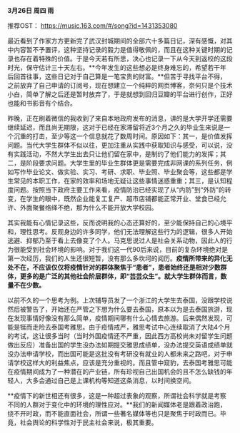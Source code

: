 **3月26日 周四 雨**



推荐OST： https://music.163.com/#/song?id=1431353080 

最近看到了作家方方更新完了武汉封城期间的全部六十多篇日记，深有感慨，对其中内容暂不予置评，这种坚持记录的毅力是值得敬佩的，而且在这种关键时期的记录也存在着特殊的价值。于是今天若有所思，决心也记录一下从今天到返校的这段时光，保守估计三十天左右。**今年发生的这些想必是终身难忘的，希望若干年后回首往事，这些日记对于自己算是一笔宝贵的财富。**但苦于寻找平台不得，之前放弃了自己申请的订阅号，现在想建立一个纯粹的网页博客，奈何只是个技术小白，简单了解之后还是暂时放弃了，于是就想到回归豆瓣的平台进行创作，正好也能和书影音有个结合。

昨晚，正在刷着微信的我收到了来自本地政府发布的消息，讲的是大学开学还需要继续延迟，而且尚无期限，这对于已经在家滞留将近3个月之久的毕业生来说是一个沉重的打击，至少等这一个信息就花了数周时间。原因如下：其一，是价值发挥问题。当代大学生群体不似以往，更加注重从实践中获取知识与感受，可以说，没有实践活动，不然大学生出去只让他们留在家中，是制约了他们能力的发挥；其二，是阶段要求问题。大学生里的毕业生群体更是需要完成非网课的系列任务，例如写作毕业论文、做实验、实习、考研、求职、毕业照、毕业聚会等，这些都是学生常见的本职工作，在家的效率和场地无疑让这些事情迷惑重重；其三，是认知程度问题。按照当下政府主要工作来看，疫情防治已经实现了从“内防”到“外防”的转变，在学生的眼中，既然企业能复工复产、超市店铺都能正常开业、堂食已经允许、外面聚餐络绎不绝，那为什么不能开放大学校园。

其实我能有心情记录这些，反而说明我的心态还算好的，至少能保持自己的心境平和，理性思考。反观身边的许多同学，他们无法理解这些行为的逻辑，很多人开始逃避、抑郁乃至于看上去像变了个人。马克思说过人是社会关系动物，因此人的行为很能受到社会环境的影响。对于我们这一代90后来说，目前的复杂环境绝对是第一次经历，我们的人生还很短暂，没有那么多坎坷的阅历。**疫情所带来的异化无处不在，不应该仅仅将疫情针对的群体聚焦于“患者”，患者始终还是相对少数群体，更多的是广泛的其他社会阶层群体，即“芸芸众生”。就大学生群体而言，数量不在少数。**

以前不久的一个思考为例。上次辅导员发了一个浙江的大学生去泰国，没跟学校说然后被警告了，开始还在严管之下想为什么要去泰国，原本以为是去泰国旅游，现在发现事情好像没有那么简单，疫情期间哪有什么心情去旅游。后来偶然发现，可能是铤而走险去泰国考雅思。由于疫情戒严，雅思考试中心连续取消了大陆4个月的考试，这让很多当时（当时外国疫情还不严重，因此西方高校尚未对留学生问题做出反应）准备出国的学生没办法如期提交雅思成绩单，没办法提交英语成绩单就没办法申请学校，而出国可能是这批没有考研没有就业的人都未来之路吧，对于申请学校这样大的利益焦点，应该是充分重视的。而且管中窥豹，去泰国考雅思可能在疫情期间成为了一种潜在的产业链，所有珍视自己出国机会的且不怎么缺钱的年轻人，大多会通过自己是上课机构等知道这条消息，以时间换空间。

**疫情下的新世相还有很多，这是一种超过表象的观察，所谓社会科学就是考察不同的人群对于变化中的环境的理性应对。**我们的新闻媒体老是跟着政治跑，绕不开时政，而不能直面社会，所谓一些著名媒体等也只是聚焦于时政而已。毕竟，社会舆论的科学性对于民主社会来说，极其重要。